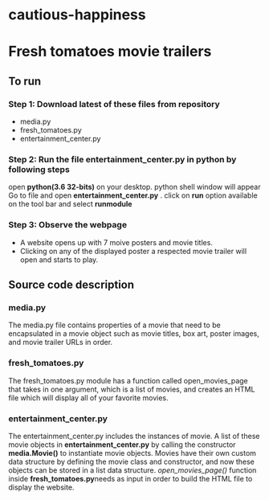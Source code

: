 # cautious-happiness
# Fresh tomatoes movie trailers
## To run

### Step 1: Download latest of these files from repository
* media.py
* fresh_tomatoes.py
* entertainment_center.py

### Step 2: Run the file **entertainment_center.py** in python by following steps
 open **python(3.6 32-bits)** on your desktop.
 python shell window will appear
 Go to file and open **entertainment_center.py** .
 click on **run** option available on the tool bar and select **runmodule**

### Step 3: Observe the webpage
* A website opens up with 7 moive posters and movie titles.
* Clicking on any of the displayed poster a respected movie trailer will open and starts to play.


## Source code description

### media.py
The media.py file contains properties of a movie that need to be encapsulated in a movie object such as movie titles, box art, poster images, and movie trailer URLs in order.

### fresh_tomatoes.py
The fresh_tomatoes.py module has a function called open_movies_page that takes in one argument, which is a list of movies, and creates an HTML file which will display all of your favorite movies.

### entertainment_center.py
The entertainment_center.py includes the instances of movie. A list of these movie objects in **entertainment_center.py** by calling the constructor **media.Movie()** to instantiate movie objects. Movies have their own custom data structure by defining the movie class and constructor, and now these objects can be stored in a list data structure. *open_movies_page()* function inside **fresh_tomatoes.py**needs as input in order to build the HTML file to display the website.
